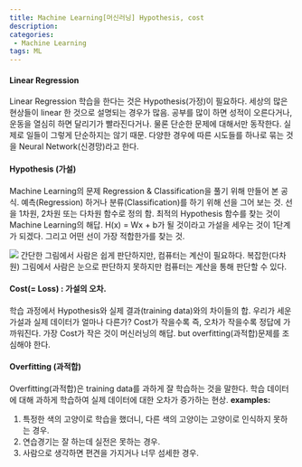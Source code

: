```yaml
---
title: Machine Learning[머신러닝] Hypothesis, cost
description:
categories:
 - Machine Learning
tags: ML
---
```


#### Linear Regression

Linear Regression 학습을 한다는 것은 Hypothesis(가정)이 필요하다. 
세상의 많은 현상들이 linear 한 것으로 설명되는 경우가 많음. 
공부를 많이 하면 성적이 오른다거나, 운동을 열심히 하면 달리기가 빨라진다거나. 물론 단순한 문제에 대해서만 동작한다. 실제로 일들이 그렇게 단순하지는 않기 때문. 다양한 경우에 따른 시도들를 하나로 묶는 것을 Neural Network(신경망)라고 한다.

#### Hypothesis (가설)
 Machine Learning의 문제 Regression & Classification을 풀기 위해 만들어 본 공식. 예측(Regression) 하거나 분류(Classification)를 하기 위해 선을 그어 보는 것. 선을 1차원, 2차원 또는 다차원 함수로 정의 함. 최적의 Hypothesis 함수를 찾는 것이 Machine Learning의 해답.
H(x) = Wx + b가 될 것이라고 가설을 세우는 것이 1단계가 되겠다. 그리고 어떤 선이 가장 적합한가를 찾는 것.

![](https://postfiles.pstatic.net/MjAxODA1MTRfMjA1/MDAxNTI2Mjk3OTI4MTU2.5411Q9Ar2IaqOqw_LuCbJcTOov1kYH7eC7upa8b9Zgcg.AnfX6HT0EpzXOnTTC3sEU9ofOTKBSxmvY0GYOQtqQI4g.PNG.goddam0205/2018-05-14.png?type=w773)
간단한 그림에서 사람은 쉽게 판단하지만, 컴퓨터는 계산이 필요하다. 복잡한(다차원) 그림에서 사람은 눈으로 판단하지 못하지만 컴퓨터는 계산을 통해 판단할 수 있다.

#### Cost(= Loss) : 가설의 오차.
학습 과정에서 Hypothesis와 실제 결과(training data)와의 차이들의 합. 우리가 세운 가설과 실제 데이터가 얼마나 다른가? Cost가 작을수록 즉, 오차가 작을수록 정답에 가까워진다. 가장 Cost가 작은 것이 머신러닝의 해답. but overfitting(과적합)문제를 조심해야 한다.
#### Overfitting (과적합)
Overfitting(과적합)은 training data를 과하게 잘 학습하는 것을 말한다. 학습 데이터에 대해 과하게 학습하여 실제 데이터에 대한 오차가 증가하는 현상. 
**examples:** 
1. 특정한 색의 고양이로 학습을 했더니, 다른 색의 고양이는 고양이로 인식하지 못하는 경우. 
2. 연습경기는 잘 하는데 실전은 못하는 경우. 
3. 사람으로 생각하면 편견을 가지거나 너무 섬세한 경우.
